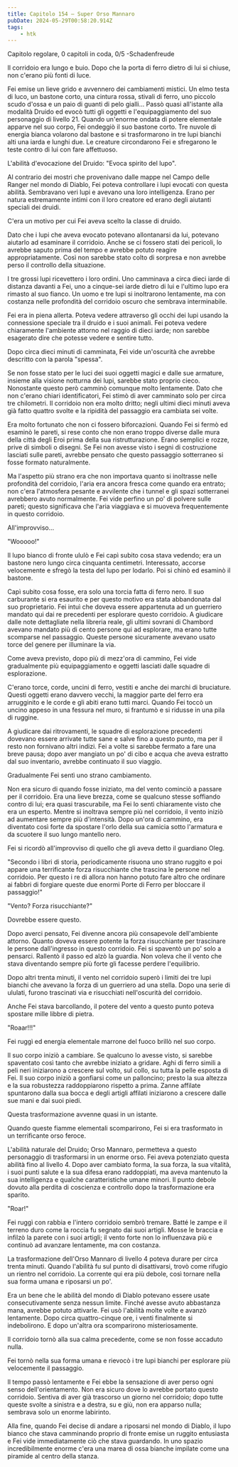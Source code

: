 ```yaml
---
title: Capitolo 154 – Super Orso Mannaro
pubDate: 2024-05-29T00:58:20.914Z
tags:
    - htk
---
```



Capitolo regolare,
0 capitoli in coda, 0/5
-Schadenfreude


Il corridoio era lungo e buio. Dopo che la porta di ferro dietro di lui si chiuse, non c'erano più fonti di luce.


Fei emise un lieve grido e avvennero dei cambiamenti mistici. Un elmo testa di luco, un bastone corto, una cintura rossa, stivali di ferro, uno piccolo scudo d'ossa e un paio di guanti di pelo gialli... Passò quasi all'istante alla modalità Druido ed evocò tutti gli oggetti e l'equipaggiamento del suo personaggio di livello 21.
Quando un'enorme ondata di potere elementale apparve nel suo corpo, Fei ondeggiò il suo bastone corto. Tre nuvole di energia bianca volarono dal bastone e si trasformarono in tre lupi bianchi alti una iarda e lunghi due. Le creature circondarono Fei e sfregarono le teste contro di lui con fare affettuoso.


L'abilità d'evocazione del Druido: "Evoca spirito del lupo".


Al contrario dei mostri che provenivano dalle mappe nel Campo delle Ranger nel mondo di Diablo, Fei poteva controllare i lupi evocati con questa abilità. Sembravano veri lupi e avevano una loro intelligenza. Erano per natura estremamente intimi con il loro creatore ed erano degli aiutanti speciali dei druidi.


C'era un motivo per cui Fei aveva scelto la classe di druido.


Dato che i lupi che aveva evocato potevano allontanarsi da lui, potevano aiutarlo ad esaminare il corridoio. Anche se ci fossero stati dei pericoli, lo avrebbe saputo prima del tempo e avrebbe potuto reagire appropriatamente. Così non sarebbe stato colto di sorpresa e non avrebbe perso il controllo della situazione.


I tre grossi lupi ricevettero i loro ordini. Uno camminava a circa dieci iarde di distanza davanti a Fei, uno a cinque-sei iarde dietro di lui e l'ultimo lupo era rimasto al suo fianco. Un uomo e tre lupi si inoltrarono lentamente, ma con costanza nelle profondità del corridoio oscuro che sembrava interminabile.


Fei era in piena allerta. Poteva vedere attraverso gli occhi dei lupi usando la connessione speciale tra il druido e i suoi animali. Fei poteva vedere chiaramente l'ambiente attorno nel raggio di dieci iarde; non sarebbe esagerato dire che potesse vedere e sentire tutto.


Dopo circa dieci minuti di camminata, Fei vide un'oscurità che avrebbe descritto con la parola "spessa".


Se non fosse stato per le luci dei suoi oggetti magici e dalle sue armature, insieme alla visione notturna dei lupi, sarebbe stato proprio cieco. Nonostante questo però camminò comunque molto lentamente. Dato che non c'erano chiari identificatori, Fei stimò di aver camminato solo per circa tre chilometri. Il corridoio non era molto dritto; negli ultimi dieci minuti aveva già fatto quattro svolte e la ripidità del passaggio era cambiata sei volte.


Era molto fortunato che non ci fossero biforcazioni. Quando Fei si fermò ed esaminò le pareti, si rese conto che non erano troppo diverse dalle mura della città degli Eroi prima della sua ristrutturazione. Erano semplici e rozze, prive di simboli o disegni. Se Fei non avesse visto i segni di costruzione lasciati sulle pareti, avrebbe pensato che questo passaggio sotterraneo si fosse formato naturalmente.


Ma l'aspetto più strano era che non importava quanto si inoltrasse nelle profondità del corridoio, l'aria era ancora fresca come quando era entrato; non c'era l'atmosfera pesante e avvilente che i tunnel e gli spazi sotterranei avrebbero avuto normalmente. Fei vide perfino un po' di polvere sulle pareti; questo significava che l'aria viaggiava e si muoveva frequentemente in questo corridoio.


All'improvviso...


"Wooooo!"


Il lupo bianco di fronte ululò e Fei capì subito cosa stava vedendo; era un bastone nero lungo circa cinquanta centimetri. Interessato, accorse velocemente e sfregò la testa del lupo per lodarlo. Poi si chinò ed esaminò il bastone.


Capì subito cosa fosse, era solo una torcia fatta di ferro nero. Il suo carburante si era esaurito e per questo motivo era stata abbandonata dal suo proprietario. Fei intuì che doveva essere appartenuta ad un guerriero mandato qui dai re precedenti per esplorare questo corridoio. A giudicare dalle note dettagliate nella libreria reale, gli ultimi sovrani di Chambord avevano mandato più di cento persone qui ad esplorare, ma erano tutte scomparse nel passaggio. Queste persone sicuramente avevano usato torce del genere per illuminare la via.


Come aveva previsto, dopo più di mezz'ora di cammino, Fei vide gradualmente più equipaggiamento e oggetti lasciati dalle squadre di esplorazione.


C'erano torce, corde, uncini di ferro, vestiti e anche dei marchi di bruciature. Questi oggetti erano davvero vecchi, la maggior parte del ferro era arrugginito e le corde e gli abiti erano tutti marci. Quando Fei toccò un uncino appeso in una fessura nel muro, si frantumò e si ridusse in una pila di ruggine.


A giudicare dai ritrovamenti, le squadre di esplorazione precedenti dovevano essere arrivate tutte sane e salve fino a questo punto, ma per il resto non fornivano altri indizi. Fei a volte si sarebbe fermato a fare una breve pausa; dopo aver mangiato un po' di cibo e acqua che aveva estratto dal suo inventario, avrebbe continuato il suo viaggio.


Gradualmente Fei sentì uno strano cambiamento.


Non era sicuro di quando fosse iniziato, ma del vento cominciò a passare per il corridoio. Era una lieve brezza, come se qualcuno stesse soffiando contro di lui; era quasi trascurabile, ma Fei lo sentì chiaramente visto che era un esperto. Mentre si inoltrava sempre più nel corridoio, il vento iniziò ad aumentare sempre più d'intensità. Dopo un'ora di cammino, era diventato così forte da spostare l'orlo della sua camicia sotto l'armatura e da scuotere il suo lungo mantello nero.


Fei si ricordò all'improvviso di quello che gli aveva detto il guardiano Oleg.


"Secondo i libri di storia, periodicamente risuona uno strano ruggito e poi appare una terrificante forza risucchiante che trascina le persone nel corridoio. Per questo i re di allora non hanno potuto fare altro che ordinare ai fabbri di forgiare queste due enormi Porte di Ferro per bloccare il passaggio!"


"Vento? Forza risucchiante?"


Dovrebbe essere questo.


Dopo averci pensato, Fei divenne ancora più consapevole dell'ambiente attorno. Quanto doveva essere potente la forza risucchiante per trascinare le persone dall'ingresso in questo corridoio. Fei si spaventò un po' solo a pensarci. Rallentò il passo ed alzò la guardia. Non voleva che il vento che stava diventando sempre più forte gli facesse perdere l'equilibrio.


Dopo altri trenta minuti, il vento nel corridoio superò i limiti dei tre lupi bianchi che avevano la forza di un guerriero ad una stella. Dopo una serie di ululati, furono trascinati via e risucchiati nell'oscurità del corridoio.


Anche Fei stava barcollando, il potere del vento a questo punto poteva spostare mille libbre di pietra.


"Roaar!!!"


Fei ruggì ed energia elementale marrone del fuoco brillò nel suo corpo.


Il suo corpo iniziò a cambiare. Se qualcuno lo avesse visto, si sarebbe spaventato così tanto che avrebbe iniziato a gridare. Aghi di ferro simili a peli neri iniziarono a crescere sul volto, sul collo, su tutta la pelle esposta di Fei. Il suo corpo iniziò a gonfiarsi come un palloncino; presto la sua altezza e la sua robustezza raddoppiarono rispetto a prima. Zanne affilate spuntarono dalla sua bocca e degli artigli affilati iniziarono a crescere dalle sue mani e dai suoi piedi.


Questa trasformazione avvenne quasi in un istante.


Quando queste fiamme elementali scomparirono, Fei si era trasformato in un terrificante orso feroce.


L'abilità naturale del Druido; Orso Mannaro, permetteva a questo personaggio di trasformarsi in un enorme orso. Fei aveva potenziato questa abilità fino al livello 4. Dopo aver cambiato forma, la sua forza, la sua vitalità, i suoi punti salute e la sua difesa erano raddoppiati, ma aveva mantenuto la sua intelligenza e qualche caratteristiche umane minori. Il punto debole dovuto alla perdita di coscienza e controllo dopo la trasformazione era sparito.


"Roar!"


Fei ruggì con rabbia e l'intero corridoio sembrò tremare. Batté le zampe e il terreno duro come la roccia fu segnato dai suoi artigli. Mosse le braccia e infilzò la parete con i suoi artigli; il vento forte non lo influenzava più e continuò ad avanzare lentamente, ma con costanza.


La trasformazione dell'Orso Mannaro di livello 4 poteva durare per circa trenta minuti. Quando l'abilità fu sul punto di disattivarsi, trovò come rifugio un rientro nel corridoio. La corrente qui era più debole, così tornare nella sua forma umana e riposarsi un po'.


Era un bene che le abilità del mondo di Diablo potevano essere usate consecutivamente senza nessun limite. Finché avesse avuto abbastanza mana, avrebbe potuto attivarle. Fei usò l'abilità molte volte e avanzò lentamente. Dopo circa quattro-cinque ore, i venti finalmente si indebolirono. E dopo un'altra ora scomparirono misteriosamente.


Il corridoio tornò alla sua calma precedente, come se non fosse accaduto nulla.


Fei tornò nella sua forma umana e rievocò i tre lupi bianchi per esplorare più velocemente il passaggio.


Il tempo passò lentamente e Fei ebbe la sensazione di aver perso ogni senso dell'orientamento. Non era sicuro dove lo avrebbe portato questo corridoio. Sentiva di aver già trascorso un giorno nel corridoio; dopo tutte queste svolte a sinistra e a destra, su e giù, non era apparso nulla; sembrava solo un enorme labirinto.


Alla fine, quando Fei decise di andare a riposarsi nel mondo di Diablo, il lupo bianco che stava camminando proprio di fronte emise un ruggito entusiasta e Fei vide immediatamente ciò che stava guardando. In uno spazio incredibilmente enorme c'era una marea di ossa bianche impilate come una piramide al centro della stanza.





